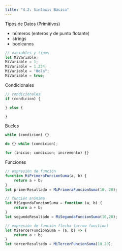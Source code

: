 ```yaml
---
title: "4.2: Sintaxis Básica"
---
```


Tipos de Datos (Primitivos)

- números (enteros y de punto flotante)
- strings
- booleanos

```js
// variables y tipos
let MiVariable;
MiVariable = 1;
MiVariable = 1.234;
MiVariable = "Hola";
MiVariable = true;
```

Condicionales

```js
// condicionales
if (condicion) {

} else {

}
```

Bucles

```js
while (condicion) {}

do {} while (condicion);

for (inicio; condicion; incremento) {}
```

Funciones

```js
// expresión de función
function MiPrimeraFuncionSuma(a, b) {
    return a + b;
}
let primerResultado = MiPrimeraFuncionSuma(10, 20);

// función anónima
let MiSegundaFuncionSuma = function (a, b) {
    return a + b;
}
let segundoResultado = MiSegundaFuncionSuma(10,20);

// expresión de función flecha (arrow function)
let MiTercerFuncionSuma = (a, b) => {
    return a + b;
}
let tercerResultado = MiTercerFuncionSuma(10,20);
```
